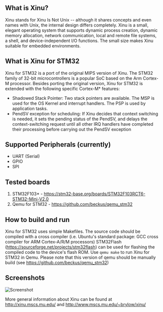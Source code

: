 ## What is Xinu?
Xinu stands for Xinu Is Not Unix -- although it shares concepts and even names with Unix, the internal design differs completely. Xinu is a small, elegant operating system that supports dynamic process creation, dynamic memory allocation, network communication, local and remote file systems, a shell, and device-independent I/O functions. The small size makes Xinu suitable for embedded environments.

## What is Xinu for STM32
Xinu for STM32 is a port of the original MIPS version of Xinu. The STM32 family of 32-bit microcontrollers is a popular SoC based on the Arm Cortex-M processor.
Besides porting the original version, Xinu for STM32 is extended with the following specific Cortex-M* features:

* Shadowed Stack Pointer:  Two stack pointers are available. The MSP is used
for the OS Kernel and interrupt handlers. The PSP is used by application
tasks.
* PendSV exception for scheduling: If Xinu decides that context switching is needed,
it sets the pending status of the PendSV, and delays the context-switching
request until all other IRQ handlers have completed their processing before 
carrying out the PendSV exception 

## Supported Peripherals (currently)
* UART (Serial)
* GPIO
* SPI

## Tested boards
1. STM32F103* - https://stm32-base.org/boards/STM32F103RCT6-STM32-Mini-V2.0
2. Qemu for STM32 - https://github.com/beckus/qemu_stm32

## How to build and run
Xinu for STM32 uses simple Makefiles. The source code should be compiled with a cross compiler (i.e. Ubuntu's standard package: GCC cross compiler for ARM Cortex-A/R/M processors)
STM32Flash (https://sourceforge.net/projects/stm32flash) can be used for flashing the compiled code to the device's flash ROM. Use `qemu make` to run Xinu for STM32 in Qemu. Please note that this version of qemu should be manually build (see https://github.com/beckus/qemu_stm32)


## Screenshots
![Screenshot](https://github.com/robinkrens/xinu-for-stm32/raw/master/screenshot.png "bootscreen")

More general information about Xinu can be found at http://xinu.mscs.mu.edu/ and  http://www.mscs.mu.edu/~brylow/xinu/

